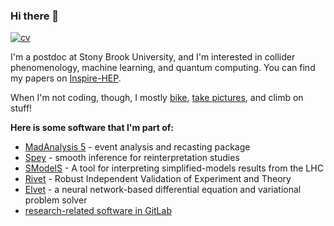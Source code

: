 ### Hi there 👋

[![cv](https://img.shields.io/static/v1?style=plastic&label=CV&message=jackaraz.github.io&color=blue)](https://jackaraz.github.io)

I'm a postdoc at Stony Brook University, and I'm interested in collider phenomenology, machine learning, and quantum computing.
You can find my papers on [Inspire-HEP](https://inspirehep.net/authors/1599325).

When I'm not coding, though, I mostly [bike](www.whiskyandwheels.ca), [take pictures](https://www.instagram.com/jackaraz/), and climb on stuff!

**Here is some software that I'm part of:**
- [MadAnalysis 5](http://madanalysis.irmp.ucl.ac.be) - event analysis and recasting package
- [Spey](http://spey.readthedocs.io) - smooth inference for reinterpretation studies
- [SModelS](https://github.com/SModelS) - A tool for interpreting simplified-models results from the LHC
- [Rivet](https://gitlab.com/hepcedar/rivet) - Robust Independent Validation of Experiment and Theory
- [Elvet](https://gitlab.com/elvet/elvet) - a neural network-based differential equation and variational problem solver
- [research-related software in GitLab](https://gitlab.com/jackaraz)
